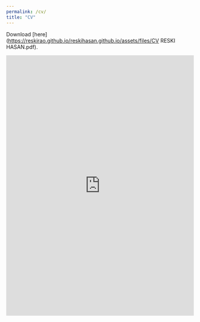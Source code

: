 ```yaml
---
permalink: /cv/
title: "CV"
---
```


Download [here](https://reskirao.github.io/reskihasan.github.io/assets/files/CV RESKI HASAN.pdf). <br/>


[//]: # (<iframe src="http://docs.google.com/gview?url=https://reskirao.github.io/reskihasan.github.io/assets/files/CV RESKI HASAN.pdf&embedded=true" style="width:718px; height:700px;" frameborder="0"></iframe>)

<iframe src="https://docs.google.com/gview?url=https://reskirao.github.io/reskihasan.github.io/assets/files/CV RESKI HASAN.pdf&embedded=true" style="width:100%; height:700px" frameborder="0"></iframe>
